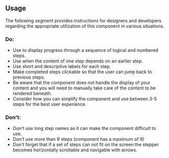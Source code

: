 <ComponentHeading name="Stepper Horizontal"></ComponentHeading>

<TableOfContents></TableOfContents>

## Usage

The following segment provides instructions for designers and developers regarding the appropriate utilization of this
component in various situations.

### Do:

- Use to display progress through a sequence of logical and numbered steps.
- Use when the content of one step depends on an earlier step.
- Use short and descriptive labels for each step.
- Make completed steps clickable so that the user can jump back to previous steps.
- Be aware that the component does not handle the display of your content and you will need to manually take care of the
  content to be rendered beneath.
- Consider how you can simplify the component and use between 3-5 steps for the best user experience.

### Don't:

- Don't use long step names as it can make the component difficult to use.
- Don't use more than 9 steps (component has a maximum of 9)
- Don't forget that if a set of steps can not fit on the screen the stepper becomes horizontally scrollable and
  navigable with arrows.
